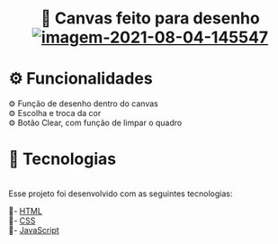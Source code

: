 <h1 align="center">🎨 Canvas feito para desenho
 </br>
<a href="https://ibb.co/F0JN6M5"><img src="https://i.ibb.co/CMvNBZb/imagem-2021-08-04-145547.png" alt="imagem-2021-08-04-145547" border="0"" ></a>
</h1>
 <h1>⚙ Funcionalidades</h1>
⚙ Função de desenho dentro do canvas
 </br>
⚙ Escolha e troca da cor
 </br>
⚙ Botão Clear, com função de limpar o quadro
 
 
 <h1>🚀 Tecnologias</h1>
 </br>
Esse projeto foi desenvolvido com as seguintes tecnologias:

🚀- [HTML](https://pt.wikipedia.org/wiki/HTML)
 </br>
🚀- [CSS](https://pt.wikipedia.org/wiki/Cascading_Style_Sheets)
 </br>
🚀- [JavaScript](https://pt.wikipedia.org/wiki/JavaScript)



 

